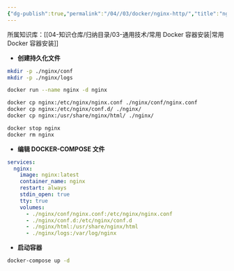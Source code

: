 ```yaml
---
{"dg-publish":true,"permalink":"/04//03/docker/nginx-http/","title":"nginx http 服务部署","tags":["docker","docker compose"]}
---
```



所属知识库：[[04-知识仓库/归纳目录/03-通用技术/常用 Docker 容器安装\|常用 Docker 容器安装]]

- **创建持久化文件**

```bash
mkdir -p ./nginx/conf
mkdir -p ./nginx/logs

docker run --name nginx -d nginx

docker cp nginx:/etc/nginx/nginx.conf ./nginx/conf/nginx.conf
docker cp nginx:/etc/nginx/conf.d/ ./nginx/
docker cp nginx:/usr/share/nginx/html/ ./nginx/

docker stop nginx
docker rm nginx
```

- **编辑 DOCKER-COMPOSE 文件**

```yaml
services:
  nginx:
    image: nginx:latest
    container_name: nginx
    restart: always
    stdin_open: true
    tty: true
    volumes:
      - ./nginx/conf/nginx.conf:/etc/nginx/nginx.conf
      - ./nginx/conf.d:/etc/nginx/conf.d
      - ./nginx/html:/usr/share/nginx/html
      - ./nginx/logs:/var/log/nginx
```

- **启动容器**

```bash
docker-compose up -d
```
